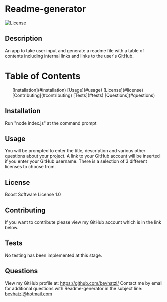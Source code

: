 # Readme-generator
[![License](https://img.shields.io/badge/License-Boost%201.0-lightblue.svg)](https://www.boost.org/LICENSE_1_0.txt)
## Description
An app to take user input and generate a readme file with a table of contents including internal links and links to the user's GitHub.
# Table of Contents
<ul>
[Installation](#installation)
[Usage](#usage)
[License](#license)
[Contributing](#contributing)
[Tests](#tests)
[Questions](#questions)
</ul>
               
## Installation
Run "node index.js" at the command prompt
## Usage
You will be prompted to enter the title, description and various other questions about your project. A link to your GitHub account will be inserted if you enter your GitHub username. There is a selection of 3 different licenses to choose from.
## License
Boost Software License 1.0
## Contributing
If you want to contribute please view my GitHub account which is in the link below.
## Tests
No testing has been implemented at this stage.
## Questions
View my GitHub profile at: <a href="https://github.com/bevhatzl">https://github.com/bevhatzl/</a>
Contact me by email for additional questions with Readme-generator in the subject line: bevhatzl@hotmail.com